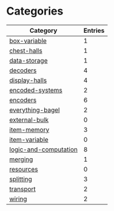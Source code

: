 # Categories

| Category                                       | Entries |
|------------------------------------------------|---------|
| [box-variable](box-variable)                   |       1 |
| [chest-halls](chest-halls)                     |       1 |
| [data-storage](data-storage)                   |       1 |
| [decoders](decoders)                           |       4 |
| [display-halls](display-halls)                 |       4 |
| [encoded-systems](encoded-systems)             |       2 |
| [encoders](encoders)                           |       6 |
| [everything-bagel](everything-bagel)           |       2 |
| [external-bulk](external-bulk)                 |       0 |
| [item-memory](item-memory)                     |       3 |
| [item-variable](item-variable)                 |       0 |
| [logic-and-computation](logic-and-computation) |       8 |
| [merging](merging)                             |       1 |
| [resources](resources)                         |       0 |
| [splitting](splitting)                         |       3 |
| [transport](transport)                         |       2 |
| [wiring](wiring)                               |       2 |